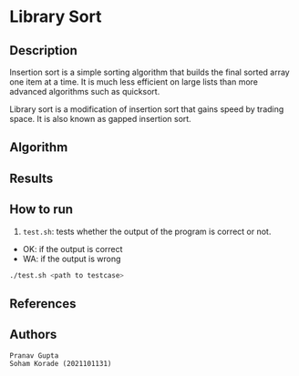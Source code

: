 # Library Sort

## Description

Insertion sort is a simple sorting algorithm that builds the final sorted array one item at a time. It is much less efficient on large lists than more advanced algorithms such as quicksort.

Library sort is a modification of insertion sort that gains speed by trading space. It is also known as gapped insertion sort.

## Algorithm

## Results

## How to run

1. `test.sh`: tests whether the output of the program is correct or not.
- OK: if the output is correct
- WA: if the output is wrong
```bash
./test.sh <path to testcase>

```

## References


## Authors

```
Pranav Gupta
Soham Korade (2021101131)
```